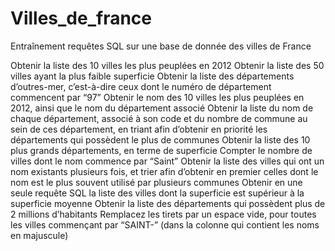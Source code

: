 # Villes_de_france
 Entraînement requêtes SQL sur une base de donnée des villes de France
 
Obtenir la liste des 10 villes les plus peuplées en 2012
Obtenir la liste des 50 villes ayant la plus faible superficie
Obtenir la liste des départements d’outres-mer, c’est-à-dire ceux dont le numéro de département commencent par “97”
Obtenir le nom des 10 villes les plus peuplées en 2012, ainsi que le nom du département associé
Obtenir la liste du nom de chaque département, associé à son code et du nombre de commune au sein de ces département, en triant afin d’obtenir en priorité les départements qui possèdent le plus de communes
Obtenir la liste des 10 plus grands départements, en terme de superficie
Compter le nombre de villes dont le nom commence par “Saint”
Obtenir la liste des villes qui ont un nom existants plusieurs fois, et trier afin d’obtenir en premier celles dont le nom est le plus souvent utilisé par plusieurs communes
Obtenir en une seule requête SQL la liste des villes dont la superficie est supérieur à la superficie moyenne
Obtenir la liste des départements qui possèdent plus de 2 millions d’habitants
Remplacez les tirets par un espace vide, pour toutes les villes commençant par “SAINT-” (dans la colonne qui contient les noms en majuscule)
